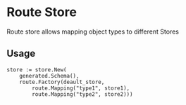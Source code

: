 # Route Store
Route store allows mapping object types to different Stores

## Usage
```
store := store.New(
    generated.Schema(),
    route.Factory(deault_store,
        route.Mapping("type1", store1),
        route.Mapping("type2", store2)))
```
